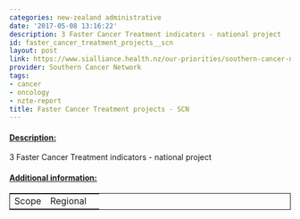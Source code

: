 ```yaml
---
categories: new-zealand administrative
date: '2017-05-08 13:16:22'
description: 3 Faster Cancer Treatment indicators - national project
id: faster_cancer_treatment_projects__scn
layout: post
link: https://www.sialliance.health.nz/our-priorities/southern-cancer-network/
provider: Southern Cancer Network
tags:
- cancer
- oncology
- nzte-report
title: Faster Cancer Treatment projects - SCN
---
```



 <h4> <u>Description:</u> </h4>
3 Faster Cancer Treatment indicators - national project
 <h4> <u>Additional information:</u> </h4>
 <table style="border: 1px solid">
 <tr> <td width="40%">Scope</td> <td>Regional</td> </tr>
 </table>